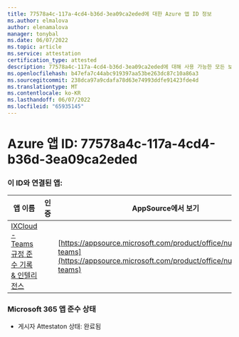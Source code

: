 ```yaml
---
title: 77578a4c-117a-4cd4-b36d-3ea09ca2eded에 대한 Azure 앱 ID 정보
ms.author: elmalova
author: elenamalova
manager: tonybal
ms.date: 06/07/2022
ms.topic: article
ms.service: attestation
certification_type: attested
description: 77578a4c-117a-4cd4-b36d-3ea09ca2eded에 대해 사용 가능한 모든 보안 및 규정 준수 정보입니다.
ms.openlocfilehash: b47efa7c44abc919397aa53be263dc87c10a86a3
ms.sourcegitcommit: 238dca97a9cdafa78d63e74993ddfe91423fde4d
ms.translationtype: MT
ms.contentlocale: ko-KR
ms.lasthandoff: 06/07/2022
ms.locfileid: "65935145"
---
```

# <a name="azure-app-id-77578a4c-117a-4cd4-b36d-3ea09ca2eded"></a>Azure 앱 ID: 77578a4c-117a-4cd4-b36d-3ea09ca2eded


### <a name="apps-associated-with-this-id"></a>이 ID와 연결된 앱:
| **앱 이름** | **인증** | **AppSource에서 보기** |
|--------------|---------------|-----------------------|
| [IXCloud - Teams 규정 준수 기록 &amp; 인텔리전스](../forward/numonix.nmx-teams.md) |  | [https://appsource.microsoft.com/product/office/numonix.nmx-teams](https://appsource.microsoft.com/product/office/numonix.nmx-teams) |

### <a name="microsoft-365-app-compliance-status"></a>Microsoft 365 앱 준수 상태
- 게시자 Attestaton 상태: 완료됨
